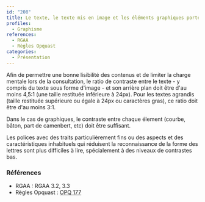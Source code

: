 ```yaml
---
id: "208"
title: Le texte, le texte mis en image et les éléments graphiques porteurs d'information sont présentés avec un contraste suffisant avec leur arrière-plan et entre eux.
profiles:
  - Graphisme
references:
  - RGAA
  - Règles Opquast
categories:
  - Présentation
---
```


Afin de permettre une bonne lisibilité des contenus et de limiter la charge mentale lors de la consultation, le ratio de contraste entre le texte - y compris du texte sous forme d'image - et son arrière plan doit être d'au moins 4,5:1 (une taille restituée inférieure à 24px). Pour les textes agrandis (taille restituée supérieure ou égale à 24px ou caractères gras), ce ratio doit être d'au moins 3:1.

Dans le cas de graphiques, le contraste entre chaque élement (courbe, bâton, part de camenbert, etc) doit être suffisant.

Les polices avec des traits particulièrement fins ou des aspects et des caractéristiques inhabituels qui réduisent la reconnaissance de la forme des lettres sont plus difficiles à lire, spécialement à des niveaux de contrastes bas.

### Références

* RGAA : RGAA 3.2, 3.3
* Règles Opquast : [OPQ 177](https://checklists.opquast.com/fr/assurance-qualite-web/les-contenus-sont-presentes-avec-un-contraste-suffisant-par-rapport-a-leur-arriere-plan)
